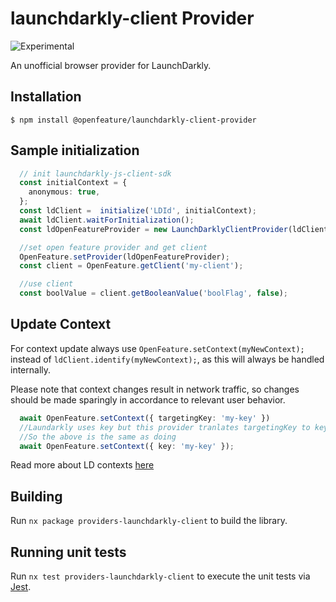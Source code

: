 # launchdarkly-client Provider

![Experimental](https://img.shields.io/badge/experimental-breaking%20changes%20allowed-yellow)

An unofficial browser provider for LaunchDarkly.

## Installation

```
$ npm install @openfeature/launchdarkly-client-provider
```

## Sample initialization
``` ts
  // init launchdarkly-js-client-sdk
  const initialContext = {
    anonymous: true,
  };
  const ldClient =  initialize('LDId', initialContext);
  await ldClient.waitForInitialization();
  const ldOpenFeatureProvider = new LaunchDarklyClientProvider(ldClient);

  //set open feature provider and get client
  OpenFeature.setProvider(ldOpenFeatureProvider);
  const client = OpenFeature.getClient('my-client');

  //use client
  const boolValue = client.getBooleanValue('boolFlag', false);
```
## Update Context
For context update always use ``OpenFeature.setContext(myNewContext);`` instead of ``ldClient.identify(myNewContext);``, as this will always be handled internally.

Please note that context changes result in network traffic, so changes should be made sparingly in accordance to relevant user behavior.
``` ts
  await OpenFeature.setContext({ targetingKey: 'my-key' })
  //Laundarkly uses key but this provider tranlates targetingKey to key; 
  //So the above is the same as doing
  await OpenFeature.setContext({ key: 'my-key' });
```

Read more about LD contexts [here](https://github.com/launchdarkly/openfeature-node-server#openfeature-specific-considerations)

## Building

Run `nx package providers-launchdarkly-client` to build the library.

## Running unit tests

Run `nx test providers-launchdarkly-client` to execute the unit tests via [Jest](https://jestjs.io).

